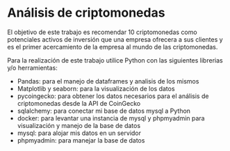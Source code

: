 # Análisis de criptomonedas

El objetivo de este trabajo es recomendar 10 criptomonedas como potenciales activos de inversión que una empresa ofrecera a sus clientes y es el primer acercamiento de la empresa al mundo de las criptomonedas. 

Para la realización de este trabajo utilice Python con las siguientes librerias y/o herramientas:

* Pandas: para el manejo de dataframes y analisis de los mismos
* Matplotlib y seaborn: para la visualización de los datos
* pycoingecko: para obtener los datos necesarios para el análisis de criptomonedas desde la API de CoinGecko
* sqlalchemy: para conectar mi base de datos mysql a Python
* docker: para levantar una instancia de mysql y phpmyadmin para visualización y manejo de la base de datos
* mysql: para alojar mis datos en un servidor
* phpmyadmin: para manejar la base de datos
  



